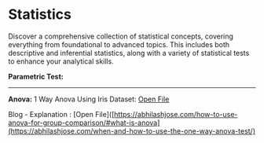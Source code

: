 # Statistics
Discover a comprehensive collection of statistical concepts, covering everything from foundational to advanced topics. This includes both descriptive and inferential statistics, along with a variety of statistical tests to enhance your analytical skills.

**Parametric Test:**

----
**Anova:**
1 Way Anova Using Iris Dataset: [Open File](https://github.com/Abhilash-Jose/Statistics/blob/main/One%20way%20Anova%20-%20Iris%20Dataset.ipynb)

Blog - Explanation : [Open File]([https://abhilashjose.com/how-to-use-anova-for-group-comparison/#what-is-anova](https://abhilashjose.com/when-and-how-to-use-the-one-way-anova-test/)




